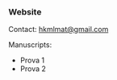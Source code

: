 ###  Website
Contact: hkmlmat@gmail.com

Manuscripts:

<ul>
  <li>Prova 1</li>
  <li>Prova 2</li>
</ul>
